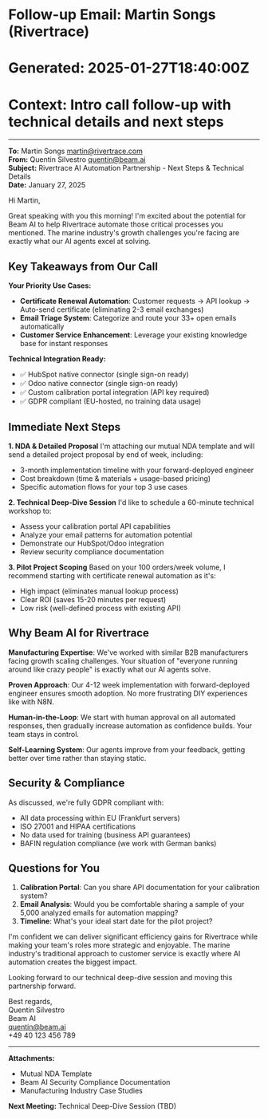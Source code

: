 # Follow-up Email: Martin Songs (Rivertrace)
# Generated: 2025-01-27T18:40:00Z
# Context: Intro call follow-up with technical details and next steps

---

**To:** Martin Songs <martin@rivertrace.com>  
**From:** Quentin Silvestro <quentin@beam.ai>  
**Subject:** Rivertrace AI Automation Partnership - Next Steps & Technical Details  
**Date:** January 27, 2025

Hi Martin,

Great speaking with you this morning! I'm excited about the potential for Beam AI to help Rivertrace automate those critical processes you mentioned. The marine industry's growth challenges you're facing are exactly what our AI agents excel at solving.

## Key Takeaways from Our Call

**Your Priority Use Cases:**
- **Certificate Renewal Automation**: Customer requests → API lookup → Auto-send certificate (eliminating 2-3 email exchanges)
- **Email Triage System**: Categorize and route your 33+ open emails automatically
- **Customer Service Enhancement**: Leverage your existing knowledge base for instant responses

**Technical Integration Ready:**
- ✅ HubSpot native connector (single sign-on ready)
- ✅ Odoo native connector (single sign-on ready)  
- ✅ Custom calibration portal integration (API key required)
- ✅ GDPR compliant (EU-hosted, no training data usage)

## Immediate Next Steps

**1. NDA & Detailed Proposal**
I'm attaching our mutual NDA template and will send a detailed project proposal by end of week, including:
- 3-month implementation timeline with your forward-deployed engineer
- Cost breakdown (time & materials + usage-based pricing)
- Specific automation flows for your top 3 use cases

**2. Technical Deep-Dive Session**
I'd like to schedule a 60-minute technical workshop to:
- Assess your calibration portal API capabilities
- Analyze your email patterns for automation potential
- Demonstrate our HubSpot/Odoo integration
- Review security compliance documentation

**3. Pilot Project Scoping**
Based on your 100 orders/week volume, I recommend starting with certificate renewal automation as it's:
- High impact (eliminates manual lookup process)
- Clear ROI (saves 15-20 minutes per request)
- Low risk (well-defined process with existing API)

## Why Beam AI for Rivertrace

**Manufacturing Expertise**: We've worked with similar B2B manufacturers facing growth scaling challenges. Your situation of "everyone running around like crazy people" is exactly what our AI agents solve.

**Proven Approach**: Our 4-12 week implementation with forward-deployed engineer ensures smooth adoption. No more frustrating DIY experiences like with N8N.

**Human-in-the-Loop**: We start with human approval on all automated responses, then gradually increase automation as confidence builds. Your team stays in control.

**Self-Learning System**: Our agents improve from your feedback, getting better over time rather than staying static.

## Security & Compliance

As discussed, we're fully GDPR compliant with:
- All data processing within EU (Frankfurt servers)
- ISO 27001 and HIPAA certifications
- No data used for training (business API guarantees)
- BAFIN regulation compliance (we work with German banks)

## Questions for You

1. **Calibration Portal**: Can you share API documentation for your calibration system?
2. **Email Analysis**: Would you be comfortable sharing a sample of your 5,000 analyzed emails for automation mapping?
3. **Timeline**: What's your ideal start date for the pilot project?

I'm confident we can deliver significant efficiency gains for Rivertrace while making your team's roles more strategic and enjoyable. The marine industry's traditional approach to customer service is exactly where AI automation creates the biggest impact.

Looking forward to our technical deep-dive session and moving this partnership forward.

Best regards,  
Quentin Silvestro  
Beam AI  
quentin@beam.ai  
+49 40 123 456 789

---

**Attachments:**
- Mutual NDA Template
- Beam AI Security Compliance Documentation
- Manufacturing Industry Case Studies

**Next Meeting:** Technical Deep-Dive Session (TBD)
